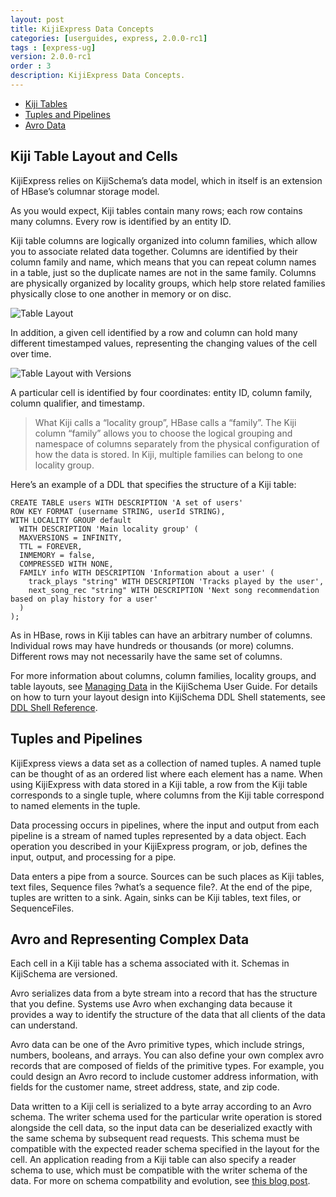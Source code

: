 ```yaml
---
layout: post
title: KijiExpress Data Concepts
categories: [userguides, express, 2.0.0-rc1]
tags : [express-ug]
version: 2.0.0-rc1
order : 3
description: KijiExpress Data Concepts.
---
```


* [Kiji Tables](#kiji_table_layout_and_cells)
* [Tuples and Pipelines](#tuples_and_pipelines)
* [Avro Data](#avro_and_representing_complex_data)

## Kiji Table Layout and Cells

KijiExpress relies on KijiSchema’s data model, which in itself is an extension of HBase’s
columnar storage model.

As you would expect, Kiji tables contain many rows; each row contains many columns. Every
row is identified by an entity ID.

Kiji table columns are logically organized into column families, which allow you to associate
related data together. Columns are identified by their column family and name, which means
that you can repeat column names in a table, just so the duplicate names are not in the
same family. Columns are physically organized by locality groups, which help store related
families physically close to one another in memory or on disc.

![Table Layout][column_family_locality]

[column_family_locality]: ../../../../assets/images/column_family_locality.png

In addition, a given cell identified by a row and column can hold many different
timestamped values, representing the changing values of the cell over time.

![Table Layout with Versions][column_family_locality_with_versions]

[column_family_locality_with_versions]: ../../../../assets/images/column_family_locality_with_versions.png

A particular cell is identified by four coordinates: entity ID, column family, column
qualifier, and timestamp.

>What Kiji calls a “locality group”, HBase calls a “family”. The Kiji column “family”
>allows you to choose the logical grouping and namespace of columns separately from the
>physical configuration of how the data is stored. In Kiji, multiple families can belong
>to one locality group.

Here’s an example of a DDL that specifies the structure of a Kiji table:

    CREATE TABLE users WITH DESCRIPTION 'A set of users'
    ROW KEY FORMAT (username STRING, userId STRING),
    WITH LOCALITY GROUP default
      WITH DESCRIPTION 'Main locality group' (
      MAXVERSIONS = INFINITY,
      TTL = FOREVER,
      INMEMORY = false,
      COMPRESSED WITH NONE,
      FAMILY info WITH DESCRIPTION 'Information about a user' (
        track_plays "string" WITH DESCRIPTION 'Tracks played by the user',
        next_song_rec "string" WITH DESCRIPTION 'Next song recommendation based on play history for a user'
      )
    );

As in HBase, rows in Kiji tables can have an arbitrary number of columns. Individual rows
may have hundreds or thousands (or more) columns. Different rows may not necessarily have
the same set of columns.

For more information about columns, column families, locality groups, and table layouts,
see [Managing Data]({{site.userguide_schema_1_4_0}}/managing-data) in the KijiSchema User Guide. For
details on how to turn your layout design into KijiSchema DDL Shell statements, see [DDL Shell
Reference]({{site.userguide_schema_1_4_0}}/schema-shell-ddl-ref).

## Tuples and Pipelines

KijiExpress views a data set as a collection of named tuples. A named tuple can be thought
of as an ordered list where each element has a name. When using KijiExpress with data
stored in a Kiji table, a row from the Kiji table corresponds to a single tuple, where
columns from the Kiji table correspond to named elements in the tuple.

Data processing occurs in pipelines, where the input and output from each pipeline is a
stream of named tuples represented by a data object. Each operation you described in your
KijiExpress program, or job, defines the input, output, and processing for a pipe.

Data enters a pipe from a source. Sources can be such places as Kiji tables, text files,
Sequence files ?what’s a sequence file?. At the end of the pipe, tuples are written
to a sink. Again, sinks can be Kiji tables, text files, or SequenceFiles.

## Avro and Representing Complex Data

Each cell in a Kiji table has a schema associated with it. Schemas in KijiSchema are versioned.

Avro serializes data from a byte stream into a record that has the structure that you define.
Systems use Avro when exchanging data because it provides a way to identify the structure of
the data that all clients of the data can understand.

Avro data can be one of the Avro primitive types, which include strings, numbers, booleans, and
arrays.  You can also define your own complex avro records that are composed of fields of the
primitive types.  For example, you could design an Avro record to include customer address
information, with fields for the customer name, street address, state, and zip code.

Data written to a Kiji cell is serialized to a byte array according to an Avro schema.  The writer
schema used for the particular write operation is stored alongside the cell data, so the input data
can be deserialized exactly with the same schema by subsequent read requests. This schema must be
compatible with the expected reader schema specified in the layout for the cell.  An application
reading from a Kiji table can also specify a reader schema to use, which must be compatible with the
writer schema of the data.  For more on schema compatbility and evolution, see [this blog
post](http://www.kiji.org/2013/10/15/introduction-to-schema-evolution-a-tale-of-two-dbs/).

